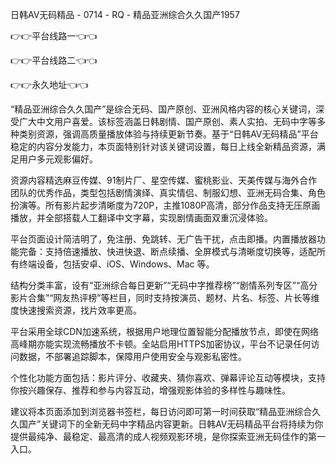 日韩AV无码精品 - 0714 - RQ - 精品亚洲综合久久国产1957

👉👉平台线路一👈👈

👉👉平台线路二👈👈

👉👉永久地址👈👈

“精品亚洲综合久久国产”是综合无码、国产原创、亚洲风格内容的核心关键词，深受广大中文用户喜爱。该标签涵盖日韩剧情、国产原创、素人实拍、无码中字等多种类别资源，强调高质量播放体验与持续更新节奏。基于“日韩AV无码精品”平台稳定的内容分发能力，本页面特别针对该关键词设置，每日上线全新精品资源，满足用户多元观影偏好。

资源内容精选麻豆传媒、91制片厂、星空传媒、蜜桃影业、天美传媒与海外合作团队的优秀作品，类型包括剧情演绎、真实情侣、制服幻想、亚洲无码合集、角色扮演等。所有影片起步清晰度为720P，主推1080P高清，部分作品支持无压原画播放，并全部搭载人工翻译中文字幕，实现剧情画面双重沉浸体验。

平台页面设计简洁明了，免注册、免跳转、无广告干扰，点击即播。内置播放器功能完备：支持倍速播放、快进快退、断点续播、全屏模式与清晰度切换等，适配所有终端设备，包括安卓、iOS、Windows、Mac 等。

结构分类丰富，设有“亚洲综合每日更新”“无码中字推荐榜”“剧情系列专区”“高分影片合集”“网友热评榜”等栏目，同时支持按演员、题材、片名、标签、片长等维度快速搜索资源，找片效率更高。

平台采用全球CDN加速系统，根据用户地理位置智能分配播放节点，即使在网络高峰期亦能实现流畅播放不卡顿。全站启用HTTPS加密协议，平台不记录任何访问数据，不部署追踪脚本，保障用户使用安全与观影私密性。

个性化功能方面包括：影片评分、收藏夹、猜你喜欢、弹幕评论互动等模块，支持你按兴趣保存、推荐和参与内容互动，增强观影体验的多样性与趣味性。

建议将本页面添加到浏览器书签栏，每日访问即可第一时间获取“精品亚洲综合久久国产”关键词下的全新无码中字精品内容更新。日韩AV无码精品平台将持续为你提供最纯净、最稳定、最高清的成人视频观影环境，是你探索亚洲无码佳作的第一入口。

